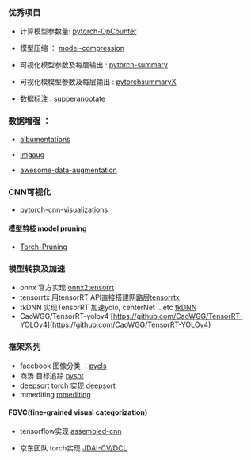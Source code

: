 ### 优秀项目

- 计算模型参数量:  [pytorch-OpCounter](https://github.com/Lyken17/pytorch-OpCounter) 

- 模型压缩 ： [model-compression](https://github.com/666DZY666/model-compression)

- 可视化模型参数及每层输出 : [pytorch-summary](https://github.com/sksq96/pytorch-summary)

- 可视化模模型参数及每层输出 : [pytorchsummaryX](https://github.com/nmhkahn/torchsummaryX)

- 数据标注 : [supperanootate](https://github.com/opencv-ai/superannotate)

### 数据增强 ：

- [albumentations](https://github.com/albumentations-team/albumentations)

- [imgaug](https://github.com/aleju/imgaug)

- [awesome-data-augmentation](https://github.com/CrazyVertigo/awesome-data-augmentation)

### CNN可视化
- [pytorch-cnn-visualizations](https://github.com/utkuozbulak/pytorch-cnn-visualizations)


#### 模型剪枝 model pruning
- [Torch-Pruning](https://github.com/VainF/Torch-Pruning)


### 模型转换及加速

- onnx 官方实现 [onnx2tensorrt](https://github.com/onnx/onnx-tensorrt)
- tensorrtx 用tensorRT API直接搭建网路层[tensorrtx](https://github.com/wang-xinyu/tensorrtx)
- tkDNN 实现TensorRT 加速yolo, centerNet ...etc [tkDNN](https://github.com/ceccocats/tkDNN)
- CaoWGG/TensorRT-yolov4 [https://github.com/CaoWGG/TensorRT-YOLOv4](https://github.com/CaoWGG/TensorRT-YOLOv4)

### 框架系列

- facebook 图像分类 ：[pycls](https://github.com/facebookresearch/pycls)
- 商汤 目标追踪 [pysot](https://github.com/STVIR/pysot)
- deepsort torch 实现 [deepsort](https://github.com/ZQPei/deep_sort_pytorch)
- mmediting [mmediting](https://github.com/open-mmlab/mmediting)




#### FGVC(fine-grained visual categorization)

- tensorflow实现 [assembled-cnn](https://github.com/clovaai/assembled-cnn)

- 京东团队 torch实现 [JDAI-CV/DCL](https://github.com/JDAI-CV/DCL)




